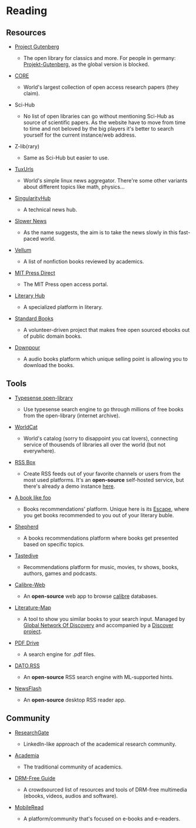 # Reading

## Resources

* [Project Gutenberg](http://www.gutenberg.org)
  
   * The open library for classics and more. For people in germany: [Projekt-Gutenberg](https://www.projekt-gutenberg.org), as the global version is blocked.

* [CORE](https://core.ac.uk)
  
   * World's largest collection of open access research papers (they claim).

* Sci-Hub
  
   * No list of open libraries can go without mentioning Sci-Hub as source of scientific papers. As the website have to move from time to time and not beloved by the big players it's better to search yourself for the current instance/web address.

* Z-lib(rary)
  
   * Same as Sci-Hub but easier to use.

* [TuxUrls](https://tuxurls.com)
  
   * World's simple linux news aggregator. There're some other variants about different topics like math, physics...

* [SingularityHub](https://singularityhub.com)
  
   * A technical news hub.

* [Slower News](https://www.slowernews.com)
  
   * As the name suggests, the aim is to take the news slowly in this fast-paced world.

* [Vellum](https://vellum.tachy.org)
  
   * A list of nonfiction books reviewed by academics.

* [MIT Press Direct](https://direct.mit.edu/books/pages/Browse_Topics)
  
   * The MIT Press open access portal.

* [Literary Hub](https://lithub.com)
  
   * A specialized platform in literary. 

* [Standard Books](https://standardebooks.org)
  
   * A volunteer-driven project that makes free open sourced ebooks out of public domain books.

* [Downpour](https://www.downpour.com)
  
   * A audio books platform which unique selling point is allowing you to download the books.

## Tools

* [Typesense open-library](https://books-search.typesense.org)
  
   * Use typesense search engine to go through millions of free books from the open-library (internet archive).

* [WorldCat](https://www.worldcat.org)
  
   * World's catalog (sorry to disappoint you cat lovers), connecting service of thousends of libraries all over the world (but not everywhere).

* [RSS Box](https://github.com/stefansundin/rssbox)
  
   * Create RSS feeds out of your favorite channels or users from the most used platforms. It's an **open-source** self-hosted service, but there's  already a demo instance [here](https://rssbox.herokuapp.com).

* [A book like foo](https://abooklikefoo.com)
  
   * Books recommendations' platform. Unique here is its [Escape](https://abooklikefoo.com/escape), where you get books recommended to you out of your literary buble.

* [Shepherd](https://shepherd.com)
  
   * A books recommendations platform where books get presented based on specific topics.

* [Tastedive](https://tastedive.com)
  
   - Recommendations platform for music, movies, tv shows, books, authors, games and podcasts.
- [Calibre-Web](https://github.com/janeczku/calibre-web)
  
   - An **open-source** web app to browse [calibre](https://calibre-ebook.com) databases.

- [Literature-Map](https://www.literature-map.com)
  
   - A tool to show you similar books to your search input. Managed by [Global Network Of Discovery](https://www.gnod.com) and accompanied by a [Discover project](https://www.gnooks.com).

- [PDF Drive](https://www.pdfdrive.com)
  
   - A search engine for .pdf files.

- [DATO.RSS](https://github.com/davidesantangelo/dato.rss)
  
   - An **open-source** RSS search engine with ML-supported hints.

- [NewsFlash](https://gitlab.com/news-flash/news_flash_gtk)
  
   - An **open-source** desktop RSS reader app.

## Community

* [ResearchGate](https://www.researchgate.net)
  
   * LinkedIn-like approach of the academical research community.

* [Academia](https://www.academia.edu)
  
   * The traditional community of academics.

* [DRM-Free Guide](https://www.defectivebydesign.org/guide)
  
   - A crowdsourced list of resources and tools of DRM-free multimedia (ebooks, videos, audios and software).

* [MobileRead](https://www.mobileread.com)
  
   * A platform/community that's focused on e-books and e-readers.
